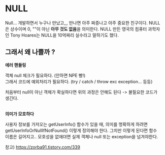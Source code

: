 # NULL

Null... 개발하면서 누구나 만났고,,, 만나면 아주 짜증나고 아주 중요한 친구이다. 
NULL은 상수이며 0, ""이 아닌 **아무 것도 없음**을 의미한다. 
NULL 만든 영국의 컴퓨터 과학자인 Tony Hoares는 NULL을 10억짜리 실수라고 말하기도 했다.


## 그래서 왜 나쁠까 ?

**에러 핸들링**

객체 null 체크가 필요하다. (안하면 NPE 빵!)<br/>
그래서 코드에 예외처리가 필요하다. (try / catch / throw exc exception... 등등)

처음부터 null이 아닌 객체가 확실하다면 위의 과정은 안해도 된다 -> 불필요한 코드가 생긴다.
<br/><br>

**의미가 모호하다**

사용자 정보를 가저오는 getUserInfo() 함수가 있을 때, 의미를 명확하게 하려면 getUserInfoOrNullIfNotFound() 이렇게 정의해야 한다. 그치만 이렇게 된다면 함수 이름은 길어지고.. 
모호성을 없애뎌면 실제 객체나 null 또는 exception을 넘겨야한다.





참고) https://zorba91.tistory.com/339
